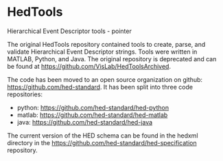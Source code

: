 # HedTools
Hierarchical Event Descriptor tools - pointer


The original HedTools repository contained tools to create, parse, and validate Hierarchical Event Descriptor strings. Tools were written in MATLAB, Python, and Java.  The original repository is deprecated and can be found at https://github.com/VisLab/HedToolsArchived.

The code has been moved to an open source organization on github:   https://github.com/hed-standard.  It has been split into three code repositories:
 -  python:  https://github.com/hed-standard/hed-python  
 -  matlab:  https://github.com/hed-standard/hed-matlab
 -  java:    https://github.com/hed-standard/hed-java
 
 
 The current version of the HED schema can be found in the hedxml directory in the https://github.com/hed-standard/hed-specification repository.  
